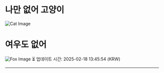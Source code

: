 
# 나만 없어 고양이

![Cat Image](https://cdn2.thecatapi.com/images/9u7.jpg)

# 여우도 없어
![Fox Image](https://randomfox.ca/images/123.jpg)
⏳ 업데이트 시간: 2025-02-18 13:45:54 (KRW)

---
